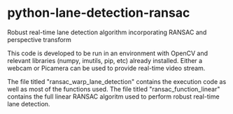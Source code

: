 # python-lane-detection-ransac
Robust real-time lane detection algorithm incorporating RANSAC and perspective transform

This code is developed to be run in an environment with OpenCV and relevant libraries (numpy, imutils, pip, etc) already installed. Either a webcam or Picamera can be used to provide real-time video stream.

The file titled "ransac_warp_lane_detection" contains the execution code as well as most of the functions used. The file titled "ransac_function_linear" contains the full linear RANSAC algoritm used to perform robust real-time lane detection.
